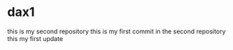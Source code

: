 # dax1
this is my second repository
this is my first commit in the second repository
this my first update
